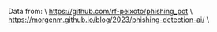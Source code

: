 Data from: \\
https://github.com/rf-peixoto/phishing_pot \\
https://morgenm.github.io/blog/2023/phishing-detection-ai/ \\
